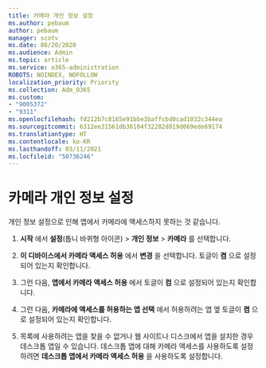 ```yaml
---
title: 카메라 개인 정보 설정
ms.author: pebaum
author: pebaum
manager: scotv
ms.date: 08/20/2020
ms.audience: Admin
ms.topic: article
ms.service: o365-administration
ROBOTS: NOINDEX, NOFOLLOW
localization_priority: Priority
ms.collection: Adm_O365
ms.custom:
- "9005372"
- "9311"
ms.openlocfilehash: fd212b7c8165e91bbe3baffcbd0cad1032c344ea
ms.sourcegitcommit: 6312ee31561db36104f32282d019d069ede69174
ms.translationtype: HT
ms.contentlocale: ko-KR
ms.lasthandoff: 03/11/2021
ms.locfileid: "50736246"
---
```

# <a name="camera-privacy-settings"></a>카메라 개인 정보 설정

개인 정보 설정으로 인해 앱에서 카메라에 액세스하지 못하는 것 같습니다.

1.  **시작** 에서 **설정**(톱니 바퀴형 아이콘) > **개인 정보** > **카메라** 를 선택합니다.

2.  **이 디바이스에서 카메라 액세스 허용** 에서 **변경** 을 선택합니다. 토글이 **켬** 으로 설정되어 있는지 확인합니다.

3.  그런 다음, **앱에서 카메라 액세스 허용** 에서 토글이 **컴** 으로 설정되어 있는지 확인합니다.

4.  그런 다음, **카메라에 액세스를 허용하는 앱 선택** 에서 허용하려는 앱 옆 토글이 **켬** 으로 설정되어 있는지 확인합니다.

5.  목록에 사용하려는 앱을 찾을 수 없거나 웹 사이트나 디스크에서 앱을 설치한 경우 데스크톱 앱일 수 있습니다. 데스크톱 앱에 대해 카메라 액세스를 사용하도록 설정하려면 **데스크톱 앱에서 카메라 액세스 허용** 을 사용하도록 설정합니다.